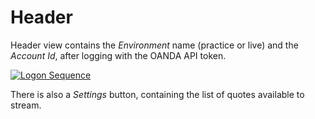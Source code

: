 # Header

Header view contains the *Environment* name (practice or live) and the *Account
Id*, after logging with the OANDA API token.

[![Logon Sequence](http://www.websequencediagrams.com/cgi-bin/cdraw?lz=dGl0bGUgVG9rZW4gU2VxdWVuY2UKCmhlYWRlciAtPiB0b2tlbi1kaWFsb2c6AAgGIGJ1dHRvbgpub3RlIG92ZXIAFg9vcGVuIAAsBgoAMwwgLT4gYWNjb3VudHNTZXJ2aWNlOiBlbnZpcm9ubWVudCwAZwYKABUPACsMLWJvdHRvbXNoZWV0OgBECSBsaXN0AC4JABgMAF4VAH0HSWQAVhRzdGFydHN0cmVhbQCBCRQsADMLAIF2CgAoDUFQSSBmb3IgcHJpY2VzIGFuZCBldmVudHMgAFEGCgBYCwCBfhVsaXN0IG9mIHRlbiBpbnN0cnVtZW50cwo&s=napkin)](http://www.websequencediagrams.com/?lz=dGl0bGUgVG9rZW4gU2VxdWVuY2UKCmhlYWRlciAtPiB0b2tlbi1kaWFsb2c6AAgGIGJ1dHRvbgpub3RlIG92ZXIAFg9vcGVuIAAsBgoAMwwgLT4gYWNjb3VudHNTZXJ2aWNlOiBlbnZpcm9ubWVudCwAZwYKABUPACsMLWJvdHRvbXNoZWV0OgBECSBsaXN0AC4JABgMAF4VAH0HSWQAVhRzdGFydHN0cmVhbQCBCRQsADMLAIF2CgAoDUFQSSBmb3IgcHJpY2VzIGFuZCBldmVudHMgAFEGCgBYCwCBfhVsaXN0IG9mIHRlbiBpbnN0cnVtZW50cwo&s=napkin)

There is also a *Settings* button, containing the list of quotes available to stream.
